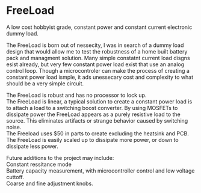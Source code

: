 # FreeLoad
A low cost hobbyist grade, constant power and constant current electronic dummy load.

The FreeLoad is born out of nessecity, I was in search of a dummy load design that would allow me to test the robustness of a home built battery pack and managment solution.  Many simple constatnt current load disgns esist already, but very few constant power load exist that use an analog control loop.  Though a microcontroler can make the process of creating a constant power load ismple, it ads unessecary cost and complexity to what should be a very simple circuit.  

The FreeLoad is robust and has no processor to lock up.  
The FreeLoad is linear, a typical solution to create a constant power load is to attach a load to a switching boost converter.  By using MOSFETs to dissipate power the FreeLoad appears as a purely resistive load to the source.  This eliminates artifacts or strange behavior caused by switching noise.   
The Freeload uses $50 in parts to create excluding the heatsink and PCB.  
The FreeLoad is easily scaled up to dissipate more power, or down to dissipate less power. 


Future additions to the project may include:  
Constant ressitance mode  
Battery capacity measurement, with microcontroller control and low voltage cuttoff.   
Coarse and fine adjustment knobs.  

